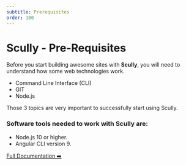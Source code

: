 ```yaml
---
subtitle: Prerequisites
order: 100
---
```


# Scully - Pre-Requisites

Before you start building awesome sites with **Scully**, you will need to understand how some web technologies work.

- Command Line Interface (CLI)
- GIT
- Node.js

Those 3 topics are very important to successfully start using Scully.

### Software tools needed to work with Scully are:

- Node.js 10 or higher.
- Angular CLI version 9.

[Full Documentation ➡️](scully.md)
